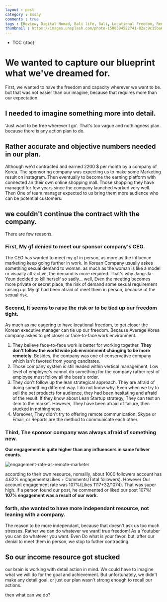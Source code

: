 ```yaml
---
layout : post
category : Essay
comments : true
tags : [Review, Digital Nomad, Bali life, Bali, Locational Freedom, Remote work, Sponsor company, Experience]
thumbnail : https://images.unsplash.com/photo-1508394522741-82ac9c15ba69?ixlib=rb-1.2.1&ixid=eyJhcHBfaWQiOjEyMDd9&auto=format&fit=crop&w=1948&q=80
---
```


* TOC
{:toc}

# We wanted to capture our blueprint what we've dreamed for.
First, we wanted to have the freedom and capacity wherever we want to be.
but that was not easier than our imagine, because that requires more than our expectation.

## I needed to imagine something more into detail. 
'Just want to be free wherever I go'.
That's too vague and nothingness plan.
because there is any action plan to do.

## Rather accurate and objective numbers needed in our plan. 
Although we'd contracted and earned 2200 $ per month by a company of Korea. The sponsoring company was expecting us to make some Marketing result on Instagram. Then eventually to become the earning platform with connected an their own online shopping mall. Those shopping they have managed for few years since the company launched worked very well.
Then One of team manager expected to us bring them more audience who can be potential customers. 

## we couldn't continue the contract with the company.
There are few reasons. 
### First, My gf denied to meet our sponsor company's CEO.
The CEO has wanted to meet my gf in person, as more as the influence marketing keep going further in work. 
In Korean Company usually askes something sexual demand to woman. 
as much as the woman is like a model or visually attractive, the demand is more required. That's why Jang-Ja-Yeun decided to kill herself so sadly...
well, Even the meeting becomes more private or secret place, the risk of demand some sexual requirement raising up.
My gf had been afraid of meet them in person, because of the sexual risk.

### Second, It seems to raise the risk or to be tied up our freedom tight. 

As much as me eagering to have locational freedom, to get closer the Korean executive manager can tie up our freedom.  Because Average Korea company askes to get closer or face-to-face work environment. 
  1. They believe face-to-face work is better for working together. **They don't follow the world wide job environment changing to be more remotely.** Besides, the company was one of conservative company which isn't favored from young canditates.
  2. Those company system is still leaded within vertical management. Low level of employee's cannot do something for the company rather rest of employee must follow all the boss's order.
  3. They don't follow up the lean strategical approach. They are afraid of doing something different way. I do not know why. Even when we try to sell the pet products for audience, they had been hesitating and afraid of the result. If they know about Lean Startup strategy, They can test an item to the market. However, They have been afraid of failure, then stucked in nothingness. 
  4. Moreover, They didn't try to offering remote communication. Skype or Email, or Reports are the method to communicate each other.

### Third, The sponsor company was always afraid of something new.
**Our engagement is quite higher than any influencers in same follwer counts.**

![engagement-rate-as-remote-marketer](https://user-images.githubusercontent.com/35059428/65680669-01187700-e08a-11e9-9af0-aa9168be1c65.png)

according to their own resource, nomallly, about 1000 followers account has 4.62% engagements(Likes + Comments/Total followers). However Our account engagement rate was 107%(Likes 1117+32/1074). That was super high. If a person found our post, he commented or liked our post 107%! **107% engagement was a result of our work.**

### forth, she wanted to have more independant resource, not leaning with a company. 
The reason to be more independant, because that doesn't ask us too much stresses. Rather we can do whatever we want! true freedom! As a Youtuber you can do whatever you want. Even Do what is your favor. 
but, after our denial to meet them in person, we stop to futher contracting. 


## So our income resource got stucked
our brain is working with detail action in mind.
We could have to imagine what we will do for the goal and achievement.
But unfortunately, we didn't make any detail goal.
or just our plan wasn't strong enough to recall our actions.

then what can we do?